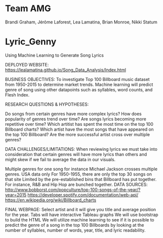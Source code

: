 # Team AMG
Brandi Graham, Jérôme Laforest, Lea Lamatina, Brian Monroe, Nikki Statum

# Lyric_Genny
Using Machine Learning to Generate Song Lyrics

DEPLOYED WEBSITE:
https://lealamatina.github.io/Song_Data_Analysis/Index.html

BUSINESS OBJECTIVES: 
To investigate Top 100 Billboard music dataset from 1950-2015 to determine market trends. Machine learning will predict genre of song using other datapoints such as syllables, word counts, and Flesh Index. 

RESEARCH QUESTIONS & HYPOTHESES: 

Do songs from certain genres have more complex lyrics?
How does popularity of genres trend over time?
Are songs lyrics becoming more repetitive over time?
Which artitist has spent the most time on the top 100 Billboard charts?
Which artist have the most songs that have appeared on the top 100 Billboard?
Are the more successful artist cross over multiple genres?

DATA CHALLENGES/LIMITATIONS:
When reviewing lyrics we must take into consideration that certain genres will have more lyrics than others and might skew if we fail to average the data in our visuals. 

Multiple genres for one song for instance Michael Jackson crosses multiple genres.
USA data only
For 1950-1955, there are only the top 30 songs on that site
Limited by the pre-established bins that Billboard has put together. For instance, R&B and Hip Hop are bunched together.
DATA SOURCES: 
http://www.bobborst.com/popculture/top-100-songs-of-the-year/?year=2015
https://developer.spotify.com/documentation/web-api/
https://en.wikipedia.org/wiki/Billboard_charts

FINAL WEBPAGE:
Select artist and it will give you title and average position for the year.
Tabs will have interactive Tableau graphs
We will use bootstrap to build the HTML
We will utilize machine learning to see if it is possible to predict the genre of a song in the top 100 Billboards by looking at the number of syllables, number of words, year, title, and lyric readability. 

